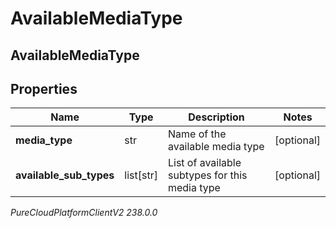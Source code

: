 # AvailableMediaType

## AvailableMediaType

## Properties

|Name | Type | Description | Notes|
|------------ | ------------- | ------------- | -------------|
| **media_type** | str | Name of the available media type | [optional] |
| **available_sub_types** | list[str] | List of available subtypes for this media type | [optional] |



_PureCloudPlatformClientV2 238.0.0_
